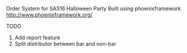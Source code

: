 Order System for SAS16 Halloween Party
Built using phoenixframework
http://www.phoenixframework.org/

TODO

1. Add report feature
2. Split distributor between bar and non-bar
